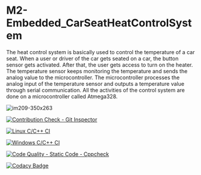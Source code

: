 # M2-Embedded_CarSeatHeatControlSystem
The heat control system is basically used to control the temperature of a car seat. When a user or driver of the car gets seated on a car, the button sensor gets activated. After that, the user gets access to turn on the heater. The temperature sensor keeps monitoring the temperature and sends the analog value to the microcontroller. The microcontroller processes the analog input of the temperature sensor and outputs a temperature value through serial communication. All the activities of the control system are done on a microcontroller called Atmega328.

![im209-350x263](https://user-images.githubusercontent.com/94216191/144197540-5a66edc4-e76a-4021-89c8-9a1d1a04adab.jpg)

[![Contribution Check - Git Inspector](https://github.com/Usharani8/M2-Embedded_BellControl/actions/workflows/gitinspector.yml/badge.svg)](https://github.com/Usharani8/M2-Embedded_BellControl/actions/workflows/gitinspector.yml)

[![Linux C/C++ CI](https://github.com/Usharani8/M2-Embedded_BellControl/actions/workflows/linux.yml/badge.svg)](https://github.com/Usharani8/M2-Embedded_BellControl/actions/workflows/linux.yml)

[![Windows C/C++ CI](https://github.com/Usharani8/M2-Embedded_BellControl/actions/workflows/windows.yml/badge.svg)](https://github.com/Usharani8/M2-Embedded_BellControl/actions/workflows/windows.yml)

[![Code Quality - Static Code - Cppcheck](https://github.com/Usharani8/M2-Embedded_BellControl/actions/workflows/c-cpp.yml/badge.svg)](https://github.com/Usharani8/M2-Embedded_BellControl/actions/workflows/c-cpp.yml)


[![Codacy Badge](https://app.codacy.com/project/badge/Grade/b9006573fd9c4dd9a5adc0c8186a7188)](https://www.codacy.com/gh/Usharani8/M2-Embedded_BellControl/dashboard?utm_source=github.com&amp;utm_medium=referral&amp;utm_content=Usharani8/M2-Embedded_BellControl&amp;utm_campaign=Badge_Grade)


